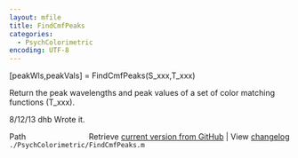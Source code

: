 ```yaml
---
layout: mfile
title: FindCmfPeaks
categories:
  - PsychColorimetric
encoding: UTF-8
---
```


 \[peakWls,peakVals\] = FindCmfPeaks\(S\_xxx,T\_xxx\)

Return the peak wavelengths and peak values of a set of color matching functions \(T\_xxx\).

8/12/13  dhb  Wrote it.


<div class="code_header" style="text-align:right;">
  <span style="float:left;">Path&nbsp;&nbsp;</span> <span class="counter">Retrieve <a href=
  "https://raw.github.com/Psychtoolbox-3/Psychtoolbox-3/beta/./PsychColorimetric/FindCmfPeaks.m">current version from GitHub</a> | View <a href=
  "https://github.com/Psychtoolbox-3/Psychtoolbox-3/commits/beta/./PsychColorimetric/FindCmfPeaks.m">changelog</a></span>
</div>
<div class="code">
  <code>./PsychColorimetric/FindCmfPeaks.m</code>
</div>
